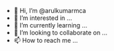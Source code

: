 - 👋 Hi, I’m @arulkumarmca
- 👀 I’m interested in ...
- 🌱 I’m currently learning ...
- 💞️ I’m looking to collaborate on ...
- 📫 How to reach me ...

<!---
arulkumarmca/arulkumarmca is a ✨ special ✨ repository because its `README.md` (this file) appears on your GitHub profile.
You can click the Preview link to take a look at your changes.
--->
